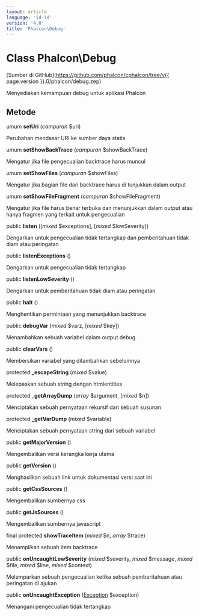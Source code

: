 ```yaml
---
layout: article
language: 'id-id'
version: '4.0'
title: 'Phalcon\Debug'
---
```

# Class **Phalcon\Debug**

[Sumber di GitHub](https://github.com/phalcon/cphalcon/tree/v{{ page.version }}.0/phalcon/debug.zep)

Menyediakan kemampuan debug untuk aplikasi Phalcon

## Metode

umum **setUri** (*campuran* $uri)

Perubahan mendasar URI ke sumber daya statis

umum **setShowBackTrace** (*campuran* $showBackTrace)

Mengatur jika file pengecualian backtrace harus muncul

umum **setShowFiles** (*campuran* $showFiles)

Mengatur jika bagian file dari backtrace harus di tunjukkan dalam output

umum **setShowFileFragment** (*campuran* $showFileFragment)

Mengatur jika file harus benar terbuka dan menunjukkan dalam output atau hanya fragmen yang terkait untuk pengecualian

public **listen** ([*mixed* $exceptions], [*mixed* $lowSeverity])

Dengarkan untuk pengecualian tidak tertangkap dan pemberitahuan tidak diam atau peringatan

public **listenExceptions** ()

Dengarkan untuk pengecualian tidak tertangkap

public **listenLowSeverity** ()

Dengarkan untuk pemberitahuan tidak diam atau peringatan

public **halt** ()

Menghentikan permintaan yang menunjukkan backtrace

public **debugVar** (*mixed* $varz, [*mixed* $key])

Menambahkan sebuah variabel dalam output debug

public **clearVars** ()

Membersikan variabel yang ditambahkan sebelumnya

protected **_escapeString** (*mixed* $value)

Melepaskan sebuah string dengan htmlentities

protected **_getArrayDump** (*array* $argument, [*mixed* $n])

Menciptakan sebuah pernyataan rekursif dari sebuah susunan

protected **_getVarDump** (*mixed* $variable)

Menciptakan sebuah pernyataan string dari sebuah variabel

public **getMajorVersion** ()

Mengembalikan versi kerangka kerja utama

public **getVersion** ()

Menghasilkan sebuah link untuk dokumentasi versi saat ini

public **getCssSources** ()

Mengembalikan sumbernya css

public **getJsSources** ()

Mengembalikan sumbernya javascript

final protected **showTraceItem** (*mixed* $n, *array* $trace)

Menampilkan sebuah item backtrace

public **onUncaughtLowSeverity** (*mixed* $severity, *mixed* $message, *mixed* $file, *mixed* $line, *mixed* $context)

Melemparkan sebuah pengecualian ketika sebuah pemberitahuan atau peringatan di ajukan

public **onUncaughtException** ([Exception](https://php.net/manual/en/class.exception.php) $exception)

Menangani pengecualian tidak tertangkap